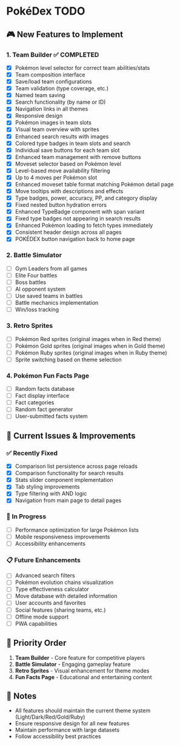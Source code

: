 # PokéDex TODO

## 🎮 New Features to Implement

### 1. Team Builder ✅ COMPLETED
- [x] Pokémon level selector for correct team abilities/stats
- [x] Team composition interface
- [x] Save/load team configurations
- [x] Team validation (type coverage, etc.)
- [x] Named team saving
- [x] Search functionality (by name or ID)
- [x] Navigation links in all themes
- [x] Responsive design
- [x] Pokémon images in team slots
- [x] Visual team overview with sprites
- [x] Enhanced search results with images
- [x] Colored type badges in team slots and search
- [x] Individual save buttons for each team slot
- [x] Enhanced team management with remove buttons
- [x] Moveset selector based on Pokémon level
- [x] Level-based move availability filtering
- [x] Up to 4 moves per Pokémon slot
- [x] Enhanced moveset table format matching Pokémon detail page
- [x] Move tooltips with descriptions and effects
- [x] Type badges, power, accuracy, PP, and category display
- [x] Fixed nested button hydration errors
- [x] Enhanced TypeBadge component with span variant
- [x] Fixed type badges not appearing in search results
- [x] Enhanced Pokémon loading to fetch types immediately
- [x] Consistent header design across all pages
- [x] POKÉDEX button navigation back to home page

### 2. Battle Simulator
- [ ] Gym Leaders from all games
- [ ] Elite Four battles
- [ ] Boss battles
- [ ] AI opponent system
- [ ] Use saved teams in battles
- [ ] Battle mechanics implementation
- [ ] Win/loss tracking

### 3. Retro Sprites
- [ ] Pokémon Red sprites (original images when in Red theme)
- [ ] Pokémon Gold sprites (original images when in Gold theme)
- [ ] Pokémon Ruby sprites (original images when in Ruby theme)
- [ ] Sprite switching based on theme selection

### 4. Pokémon Fun Facts Page
- [ ] Random facts database
- [ ] Fact display interface
- [ ] Fact categories
- [ ] Random fact generator
- [ ] User-submitted facts system

## 🔧 Current Issues & Improvements

### ✅ Recently Fixed
- [x] Comparison list persistence across page reloads
- [x] Comparison functionality for search results
- [x] Stats slider component implementation
- [x] Tab styling improvements
- [x] Type filtering with AND logic
- [x] Navigation from main page to detail pages

### 🚧 In Progress
- [ ] Performance optimization for large Pokémon lists
- [ ] Mobile responsiveness improvements
- [ ] Accessibility enhancements

### 📋 Future Enhancements
- [ ] Advanced search filters
- [ ] Pokémon evolution chains visualization
- [ ] Type effectiveness calculator
- [ ] Move database with detailed information
- [ ] User accounts and favorites
- [ ] Social features (sharing teams, etc.)
- [ ] Offline mode support
- [ ] PWA capabilities

## 🎯 Priority Order
1. **Team Builder** - Core feature for competitive players
2. **Battle Simulator** - Engaging gameplay feature
3. **Retro Sprites** - Visual enhancement for theme modes
4. **Fun Facts Page** - Educational and entertaining content

## 📝 Notes
- All features should maintain the current theme system (Light/Dark/Red/Gold/Ruby)
- Ensure responsive design for all new features
- Maintain performance with large datasets
- Follow accessibility best practices
